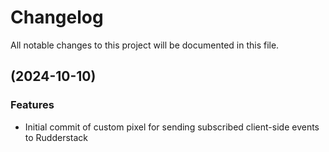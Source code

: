 # Changelog

All notable changes to this project will be documented in this file.

## (2024-10-10)

### Features

* Initial commit of custom pixel for sending subscribed client-side events to Rudderstack